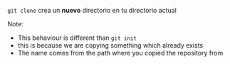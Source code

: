 `git clone` crea un **nuevo** directorio en tu directorio actual

Note:
- This behaviour is different than `git init`
- this is because we are copying something which already exists
- The name comes from the path where you copied the repository from
